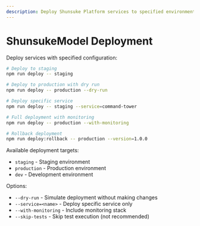 ```yaml
---
description: Deploy Shunsuke Platform services to specified environment
---
```


# ShunsukeModel Deployment

Deploy services with specified configuration:

```bash
# Deploy to staging
npm run deploy -- staging

# Deploy to production with dry run
npm run deploy -- production --dry-run

# Deploy specific service
npm run deploy -- staging --service=command-tower

# Full deployment with monitoring
npm run deploy -- production --with-monitoring

# Rollback deployment
npm run deploy:rollback -- production --version=1.0.0
```

Available deployment targets:
- `staging` - Staging environment
- `production` - Production environment
- `dev` - Development environment

Options:
- `--dry-run` - Simulate deployment without making changes
- `--service=<name>` - Deploy specific service only
- `--with-monitoring` - Include monitoring stack
- `--skip-tests` - Skip test execution (not recommended)